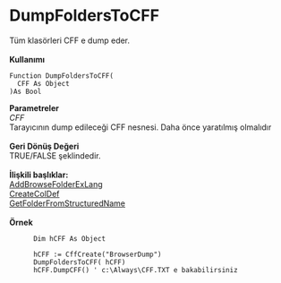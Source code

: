 # DumpFoldersToCFF

Tüm klasörleri CFF e dump eder.\
\
**Kullanımı**

```
Function DumpFoldersToCFF(
  CFF As Object
)As Bool
```

**Parametreler**\
_CFF_\
Tarayıcının dump edileceği CFF nesnesi. Daha önce yaratılmış olmalıdır\
\
**Geri Dönüş Değeri**\
TRUE/FALSE şeklindedir.\
\
**İlişkili başlıklar:**\
[AddBrowseFolderExLang](addbrowsefolderexlang.md)\
[CreateColDef](createcoldef.md)\
[GetFolderFromStructuredName](getfolderfromstructuredname.md)\
\
**Örnek**

```
      Dim hCFF As Object

      hCFF := CffCreate("BrowserDump")
      DumpFoldersToCFF( hCFF)
      hCFF.DumpCFF() ' c:\Always\CFF.TXT e bakabilirsiniz
```
